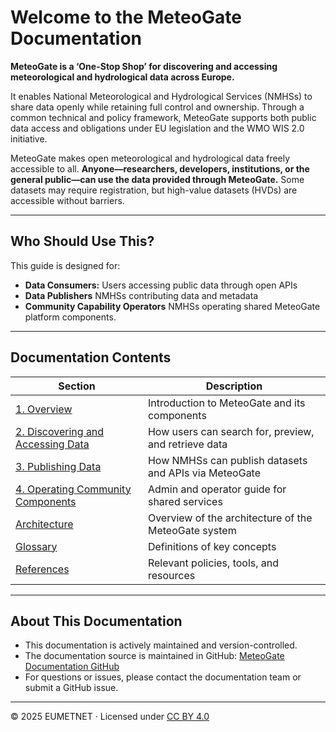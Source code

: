 # Welcome to the MeteoGate Documentation

**MeteoGate is a ‘One-Stop Shop’ for discovering and accessing meteorological and hydrological data across Europe.**
  
It enables National Meteorological and Hydrological Services (NMHSs) to share data openly while retaining full control and ownership. Through a common technical and policy framework, MeteoGate supports both public data access and obligations under EU legislation and the WMO WIS 2.0 initiative.

MeteoGate makes open meteorological and hydrological data freely accessible to all. **Anyone—researchers, developers, institutions, or the general public—can use the data provided through MeteoGate.** Some datasets may require registration, but high-value datasets (HVDs) are accessible without barriers.

---

## Who Should Use This?

This guide is designed for:

- **Data Consumers:** Users accessing public data through open APIs  
- **Data Publishers** NMHSs contributing data and metadata  
- **Community Capability Operators** NMHSs operating shared MeteoGate platform components.

---

## Documentation Contents

| Section | Description |
|--------|-------------|
| [1. Overview](1-overview.md) | Introduction to MeteoGate and its components |
| [2. Discovering and Accessing Data](2-discovering-and-accessing-data.md) | How users can search for, preview, and retrieve data |
| [3. Publishing Data](3-publishing-data.md) | How NMHSs can publish datasets and APIs via MeteoGate |
| [4. Operating Community Components](4-operating-and-maintaining-community-components.md) | Admin and operator guide for shared services |
| [Architecture](technical-architecture.md) | Overview of the architecture of the MeteoGate system |
| [Glossary](glossary.md) | Definitions of key concepts |
| [References](references.md) | Relevant policies, tools, and resources |

---

## About This Documentation

- This documentation is actively maintained and version-controlled.  
- The documentation source is maintained in GitHub: [MeteoGate Documentation GitHub](https://github.com/EUMETNET/meteogate-documentation) 
- For questions or issues, please contact the documentation team or submit a GitHub issue.

---

© 2025 EUMETNET · Licensed under [CC BY 4.0](https://creativecommons.org/licenses/by/4.0/)
